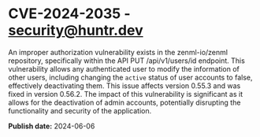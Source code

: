# CVE-2024-2035 - security@huntr.dev

An improper authorization vulnerability exists in the zenml-io/zenml repository, specifically within the API PUT /api/v1/users/id endpoint. This vulnerability allows any authenticated user to modify the information of other users, including changing the `active` status of user accounts to false, effectively deactivating them. This issue affects version 0.55.3 and was fixed in version 0.56.2. The impact of this vulnerability is significant as it allows for the deactivation of admin accounts, potentially disrupting the functionality and security of the application.

**Publish date:** 2024-06-06
